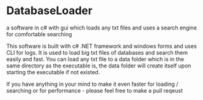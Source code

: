 # DatabaseLoader
a software in c# with gui which loads any txt files and uses a search engine for comfortable searching

This software is built with c# .NET framework and windows forms and uses CLI for logs.
It is used to load big txt files of databases and search them easily and fast.
You can load any txt file to a data folder which is in the same directory as the executable is, the data folder will create itself upon starting the executable if not existed.



If you have anything in your mind to make it even faster for loading / searching or for performance - please feel free to make a pull reqeust
